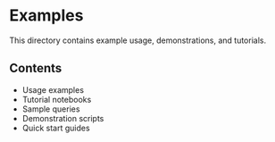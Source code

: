 # Examples

This directory contains example usage, demonstrations, and tutorials.

## Contents

- Usage examples
- Tutorial notebooks
- Sample queries
- Demonstration scripts
- Quick start guides 
